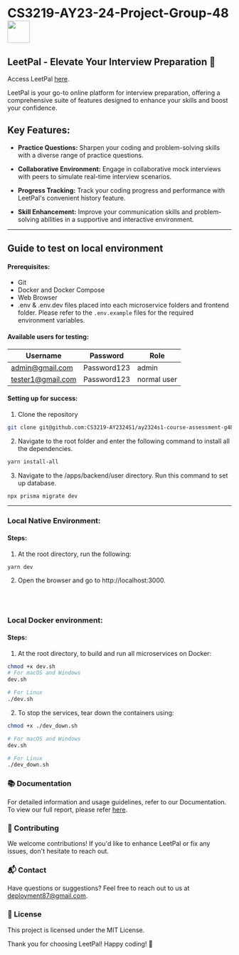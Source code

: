 
<h1 >CS3219-AY23-24-Project-Group-48 <img src="https://github.com/CS3219-AY2324S1/ay2324s1-course-assessment-g48/assets/96603198/8581c2f3-7694-4339-8cd8-6d55e71fa659" height=auto width="50" style="vertical-align: middle;"> </h1>

## LeetPal - Elevate Your Interview Preparation 🚀

Access LeetPal [here](http://www.leetpal.com/).

LeetPal is your go-to online platform for interview preparation, offering a comprehensive suite of features designed to enhance your skills and boost your confidence.


## Key Features:
- **Practice Questions:** Sharpen your coding and problem-solving skills with a diverse range of practice questions.
  
- **Collaborative Environment:** Engage in collaborative mock interviews with peers to simulate real-time interview scenarios.

- **Progress Tracking:** Track your coding progress and performance with LeetPal's convenient history feature.
  
- **Skill Enhancement:** Improve your communication skills and problem-solving abilities in a supportive and interactive environment.

---

## Guide to test on local environment

#### Prerequisites: 
- Git
- Docker and Docker Compose
- Web Browser
- .env & .env.dev files placed into each microservice folders and frontend folder. Please refer to the `.env.example` files for the required environment variables.


#### Available users for testing:

| Username | Password | Role     |
|----------|----------|----------|
| admin@gmail.com      | Password123     | admin      |
| tester1@gmail.com      | Password123      |normal user |

#### Setting up for success:
1. Clone the repository
```bash
git clone git@github.com:CS3219-AY2324S1/ay2324s1-course-assessment-g48.git
```
2. Navigate to the root folder and enter the following command to install all the dependencies.
```bash
yarn install-all
```
3. Navigate to the /apps/backend/user directory. Run this command to set up database.
```bash
npx prisma migrate dev
```
---
### Local Native Environment:

####  **Steps:**
1. At the root directory, run the following:
```bash
yarn dev
```
2. Open the browser and go to http://localhost:3000.

<br></br>

### Local Docker environment:

####  **Steps:**

1. At the root directory, to build and run all microservices on Docker:
```bash
chmod +x dev.sh
# For macOS and Windows
dev.sh

# For Linux
./dev.sh
```
2. To stop the services, tear down the containers using:
```bash
chmod +x ./dev_down.sh

# For macOS and Windows
dev.sh

# For Linux
./dev_down.sh
```

### 📚 Documentation
For detailed information and usage guidelines, refer to our Documentation.
To view our full report, please refer [here](https://capable-waterlily-d7e.notion.site/CS3219-G48-23297f62c6a642e68dcaf5cfe376cb01).

### 🤝 Contributing
We welcome contributions! If you'd like to enhance LeetPal or fix any issues, don't hesitate to reach out.

### 📬 Contact
Have questions or suggestions? Feel free to reach out to us at deployment87@gmail.com.

### 📝 License
This project is licensed under the MIT License.

Thank you for choosing LeetPal! Happy coding! 🚀
